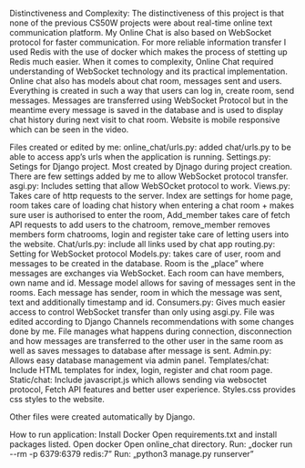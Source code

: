 Distinctiveness and Complexity:
The distinctiveness of this project is that none of the previous CS50W projects were about real-time online text communication platform. My Online Chat is also based on WebSocket protocol for faster communication. For more reliable information transfer I used Redis with the use of docker which makes the process of stetting up Redis much easier. When it comes to complexity, Online Chat required understanding of WebSocket technology and its practical implementation. Online chat also has models about chat room, messages sent and users. Everything is created in such a way that users can log in, create room, send messages. Messages are transferred using WebSocket Protocol but in the meantime every message is saved in the database and is used to display chat history during next visit to chat room. Website is mobile responsive which can be seen in the video.

Files created or edited by me:
online_chat/urls.py: added chat/urls.py to be able to access app’s urls when the application is running.
Settings.py: Setings for Django project. Most created by Djnago during project creation. There are few settings added by me to allow WebSocket protocol transfer. 
asgi.py: Includes setting that allow WebSOcket protocol to work. 
Views.py: Takes care of http requests to the server. Index are settings for home page, room takes care of loading chat history when entering a chat room + makes sure user is authorised to enter the room, Add_member takes care of fetch API requests to add users to the chatroom, remove_member removes members form chatrooms, login and register take care of letting users into the website. 
Chat/urls.py: include all links used by chat app 
routing.py: Setting for WebSocket protocol 
Models.py: takes care of user, room and messages to be created in the database. Room is the „place” where messages are exchanges via WebSocket. Each room can have members, own name and id. Message model allows for saving of messages sent in the rooms. Each message has sender, room in which the message was sent, text and additionally timestamp and id.
Consumers.py: Gives much easier access to control WebSocket transfer than only using asgi.py. File was edited according to Django Channels recommendations with some changes done by me. File manages what happens during connection, disconnection and how messages are transferred to the other user in the same room as well as saves messages to database after message is sent. 
Admin.py: Allows easy database management via admin panel. 
Templates/chat: Include HTML templates for index, login, register and chat room page.
Static/chat: Include javascript.js which allows sending via websoctet protocol, Fetch API features and better user experience. Styles.css provides css styles to the website. 

Other files were created automatically by Django. 

How to run application: 
Install Docker
Open requirements.txt and install packages listed. 
Open docker
Open online_chat directory.
Run: „docker run --rm -p 6379:6379 redis:7”
Run: „python3 manage.py runserver”

